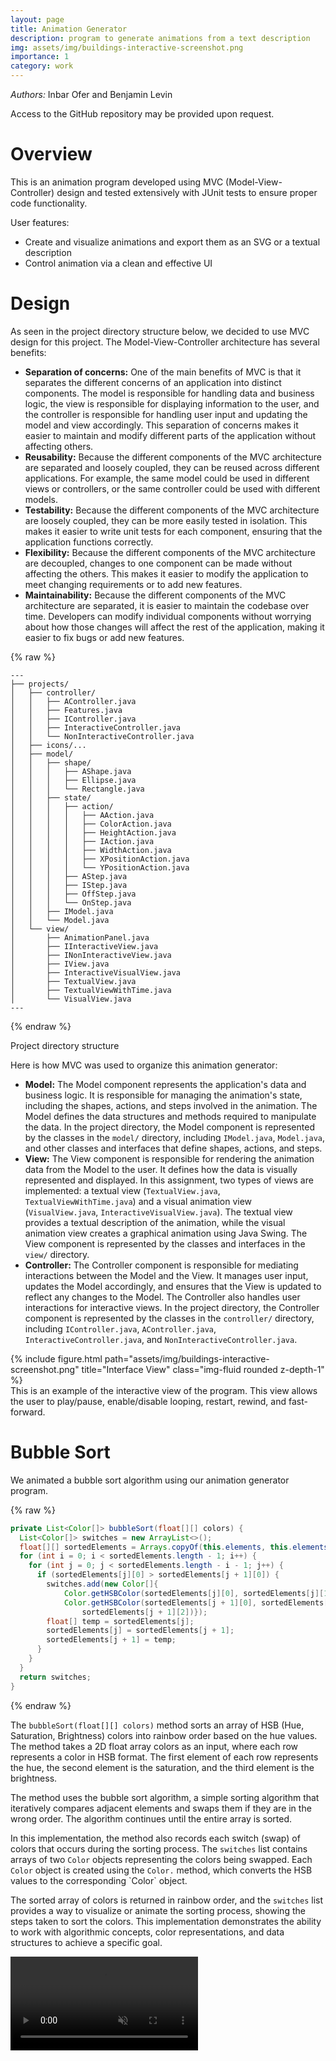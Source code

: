 ```yaml
---
layout: page
title: Animation Generator
description: program to generate animations from a text description
img: assets/img/buildings-interactive-screenshot.png
importance: 1
category: work
---
```


<em>Authors:</em> Inbar Ofer and Benjamin Levin

Access to the GitHub repository may be provided upon request.

# Overview

This is an animation program developed using MVC (Model-View-Controller) design and tested extensively with JUnit tests to ensure proper code functionality.

User features:
- Create and visualize animations and export them as an SVG or a textual description
- Control animation via a clean and effective UI

# Design

As seen in the project directory structure below, we decided to use MVC design for this project. The Model-View-Controller architecture has several benefits:
- <b>Separation of concerns:</b> One of the main benefits of MVC is that it separates the different concerns of an application into distinct components. The model is responsible for handling data and business logic, the view is responsible for displaying information to the user, and the controller is responsible for handling user input and updating the model and view accordingly. This separation of concerns makes it easier to maintain and modify different parts of the application without affecting others.
- <b>Reusability:</b> Because the different components of the MVC architecture are separated and loosely coupled, they can be reused across different applications. For example, the same model could be used in different views or controllers, or the same controller could be used with different models.
- <b>Testability:</b> Because the different components of the MVC architecture are loosely coupled, they can be more easily tested in isolation. This makes it easier to write unit tests for each component, ensuring that the application functions correctly.
- <b>Flexibility:</b> Because the different components of the MVC architecture are decoupled, changes to one component can be made without affecting the others. This makes it easier to modify the application to meet changing requirements or to add new features.
- <b>Maintainability:</b> Because the different components of the MVC architecture are separated, it is easier to maintain the codebase over time. Developers can modify individual components without worrying about how those changes will affect the rest of the application, making it easier to fix bugs or add new features.

{% raw %}
```
---
├── projects/
│   ├── controller/
│   │   ├── AController.java
│   │   ├── Features.java
│   │   ├── IController.java
│   │   ├── InteractiveController.java
│   │   └── NonInteractiveController.java
│   ├── icons/...
│   ├── model/
│   │   ├── shape/
│   │   │   ├── AShape.java
│   │   │   ├── Ellipse.java
│   │   │   └── Rectangle.java
│   │   ├── state/
│   │   │   ├── action/
│   │   │   │   ├── AAction.java
│   │   │   │   ├── ColorAction.java
│   │   │   │   ├── HeightAction.java
│   │   │   │   ├── IAction.java
│   │   │   │   ├── WidthAction.java
│   │   │   │   ├── XPositionAction.java
│   │   │   │   └── YPositionAction.java
│   │   │   ├── AStep.java
│   │   │   ├── IStep.java
│   │   │   ├── OffStep.java
│   │   │   └── OnStep.java
│   │   ├── IModel.java
│   │   └── Model.java
│   └── view/
│       ├── AnimationPanel.java
│       ├── IInteractiveView.java
│       ├── INonInteractiveView.java
│       ├── IView.java
│       ├── InteractiveVisualView.java
│       ├── TextualView.java
│       ├── TextualViewWithTime.java
│       └── VisualView.java
---
```
{% endraw %}

<div class="caption">
    Project directory structure
</div>

Here is how MVC was used to organize this animation generator:
- <b>Model:</b> The Model component represents the application's data and business logic. It is responsible for managing the animation's state, including the shapes, actions, and steps involved in the animation. The Model defines the data structures and methods required to manipulate the data. In the project directory, the Model component is represented by the classes in the `model/` directory, including `IModel.java`, `Model.java`, and other classes and interfaces that define shapes, actions, and steps.
- <b>View:</b> The View component is responsible for rendering the animation data from the Model to the user. It defines how the data is visually represented and displayed. In this assignment, two types of views are implemented: a textual view (`TextualView.java`, `TextualViewWithTime.java`) and a visual animation view (`VisualView.java`, `InteractiveVisualView.java`). The textual view provides a textual description of the animation, while the visual animation view creates a graphical animation using Java Swing. The View component is represented by the classes and interfaces in the `view/` directory.
- <b>Controller:</b> The Controller component is responsible for mediating interactions between the Model and the View. It manages user input, updates the Model accordingly, and ensures that the View is updated to reflect any changes to the Model. The Controller also handles user interactions for interactive views. In the project directory, the Controller component is represented by the classes in the `controller/` directory, including `IController.java`, `AController.java`, `InteractiveController.java`, and `NonInteractiveController.java`.

<div class="row">
    <div class="col-sm mt-3 mt-md-0">
        {% include figure.html path="assets/img/buildings-interactive-screenshot.png" title="Interface View" class="img-fluid rounded z-depth-1" %}
    </div>
</div>
<div class="caption">
    This is an example of the interactive view of the program. This view allows the user to play/pause, enable/disable looping, restart, rewind, and fast-forward.
</div>

# Bubble Sort

We animated a bubble sort algorithm using our animation generator program.

{% raw %}
```java
private List<Color[]> bubbleSort(float[][] colors) {
  List<Color[]> switches = new ArrayList<>();
  float[][] sortedElements = Arrays.copyOf(this.elements, this.elements.length);
  for (int i = 0; i < sortedElements.length - 1; i++) {
    for (int j = 0; j < sortedElements.length - i - 1; j++) {
      if (sortedElements[j][0] > sortedElements[j + 1][0]) {
        switches.add(new Color[]{
            Color.getHSBColor(sortedElements[j][0], sortedElements[j][1], sortedElements[j][2]),
            Color.getHSBColor(sortedElements[j + 1][0], sortedElements[j + 1][1],
                sortedElements[j + 1][2])});
        float[] temp = sortedElements[j];
        sortedElements[j] = sortedElements[j + 1];
        sortedElements[j + 1] = temp;
      }
    }
  }
  return switches;
}
```
{% endraw %}

<!-- 633x1357 -->
<div class="row d-flex align-items-center">
    <div class="col-sm mt-3 mt-md-0">
    <p>The <code>bubbleSort(float[][] colors)</code> method sorts an array of HSB (Hue, Saturation, Brightness) colors into rainbow order based on the hue values. The method takes a 2D float array colors as an input, where each row represents a color in HSB format. The first element of each row represents the hue, the second element is the saturation, and the third element is the brightness.</p>
    <p>The method uses the bubble sort algorithm, a simple sorting algorithm that iteratively compares adjacent elements and swaps them if they are in the wrong order. The algorithm continues until the entire array is sorted.</p>
    <p>In this implementation, the method also records each switch (swap) of colors that occurs during the sorting process. The <code>switches</code> list contains arrays of two <code>Color</code> objects representing the colors being swapped. Each <code>Color</code> object is created using the <code>Color.</code> method, which converts the HSB values to the corresponding `Color` object.</p>
    <p>The sorted array of colors is returned in rainbow order, and the <code>switches</code> list provides a way to visualize or animate the sorting process, showing the steps taken to sort the colors. This implementation demonstrates the ability to work with algorithmic concepts, color representations, and data structures to achieve a specific goal.</p>
    </div>
    <div class="col-auto mt-3 mt-md-0">
        <video width="300" controls autoplay muted loop>
        <source src="../../assets/video/bubble_sort.mp4" type="video/mp4">
        Your browser does not support the video tag.
    </video>
    </div>
</div>

